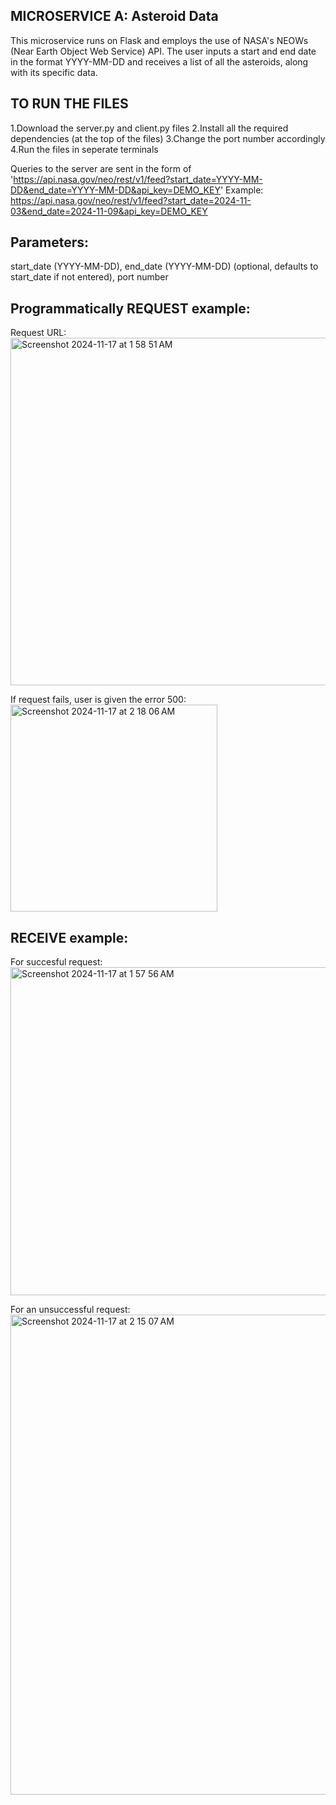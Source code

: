 ## MICROSERVICE A: Asteroid Data
This microservice runs on Flask and employs the use of NASA's NEOWs (Near Earth Object Web Service) API. The user inputs a start and end date in the format YYYY-MM-DD and receives a list of all the asteroids, along with its specific data. 

## TO RUN THE FILES
  1.Download the server.py and client.py files
  2.Install all the required dependencies (at the top of the files)
  3.Change the port number accordingly
  4.Run the files in seperate terminals
  

  Queries to the server are sent in the form of 'https://api.nasa.gov/neo/rest/v1/feed?start_date=YYYY-MM-DD&end_date=YYYY-MM-DD&api_key=DEMO_KEY'
    Example: https://api.nasa.gov/neo/rest/v1/feed?start_date=2024-11-03&end_date=2024-11-09&api_key=DEMO_KEY
  
  ## Parameters:
  start_date (YYYY-MM-DD),
  end_date (YYYY-MM-DD) (optional, defaults to start_date if not entered),
  port number 

  ## Programmatically REQUEST example:

  Request URL:
  <img width="556" alt="Screenshot 2024-11-17 at 1 58 51 AM" src="https://github.com/user-attachments/assets/0d9d3cc9-06d3-4282-81d1-22add399a4af">

  If request fails, user is given the error 500:
  <img width="331" alt="Screenshot 2024-11-17 at 2 18 06 AM" src="https://github.com/user-attachments/assets/0e2e9aa3-22b0-4ba5-af6f-01a20636eedc">



  ## RECEIVE example:

   For succesful request:
  <img width="525" alt="Screenshot 2024-11-17 at 1 57 56 AM" src="https://github.com/user-attachments/assets/31c46211-3a2f-40dc-8ab7-f6981f88c618">

  For an unsuccessful request:
  <img width="768" alt="Screenshot 2024-11-17 at 2 15 07 AM" src="https://github.com/user-attachments/assets/1c08286d-e96c-4b0c-a5e1-ddfaa67a1d67">
    

    

 

